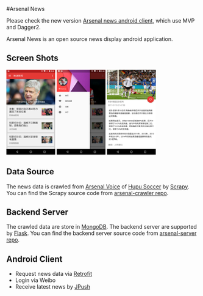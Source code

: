 #Arsenal News

Please check the new version [Arsenal news android client](https://github.com/lichuan0217/arsenal_news), which use MVP and Dagger2.

Arsenal News is an open source news display android application.


## Screen Shots
<img src="./ScreenShot/main.png" width="128" height="222">
<img src="./ScreenShot/menu.png" width="128" height="222">
<img src="./ScreenShot/detail.png" width="128" height="222">

## Data Source
The news data is crawled from [Arsenal Voice](http://voice.hupu.com/o/arsenal) of [Hupu Soccer](https://soccer.hupu.com/) by [Scrapy](https://scrapy.org/).
You can find the Scrapy source code from [arsenal-crawler repo](https://github.com/lichuan0217/arsenal-crawler).


## Backend Server
The crawled data are store in [MongoDB](https://www.mongodb.com/). The backend server are supported by [Flask](http://flask.pocoo.org/).
You can find the backend server source code from [arsenal-server repo](https://github.com/lichuan0217/arsenal-server).

## Android Client

- Request news data via [Retrofit](http://square.github.io/retrofit/)
- Login via Weibo
- Receive latest news by [JPush](https://www.jiguang.cn/push)
